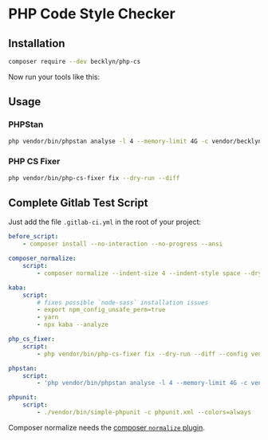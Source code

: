 PHP Code Style Checker
======================


Installation
------------

```bash
composer require --dev becklyn/php-cs 
```

Now run your tools like this:


Usage
-----

### PHPStan

```bash
php vendor/bin/phpstan analyse -l 4 --memory-limit 4G -c vendor/becklyn/php-cs/phpstan.neon .
```


### PHP CS Fixer

```bash
php vendor/bin/php-cs-fixer fix --dry-run --diff
```


Complete Gitlab Test Script
---------------------------

Just add the file `.gitlab-ci.yml` in the root of your project:

```yaml
before_script:
    - composer install --no-interaction --no-progress --ansi

composer_normalize:
    script:
        - composer normalize --indent-size 4 --indent-style space --dry-run

kaba:
    script:
        # fixes possible `node-sass` installation issues
        - export npm_config_unsafe_perm=true
        - yarn
        - npx kaba --analyze

php_cs_fixer:
    script:
        - php vendor/bin/php-cs-fixer fix --dry-run --diff --config vendor/becklyn/php-cs/.php_cs.dist  --no-interaction --ansi

phpstan:
    script:
        - 'php vendor/bin/phpstan analyse -l 4 --memory-limit 4G -c vendor/becklyn/php-cs/phpstan.neon .'

phpunit:
    script:
        - ./vendor/bin/simple-phpunit -c phpunit.xml --colors=always
```

Composer normalize needs the [composer `normalize` plugin](https://packagist.org/packages/localheinz/composer-normalize).
